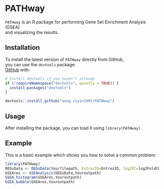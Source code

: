 
# PATHway

`PATHway` is an R package for performing Gene Set Enrichment Analysis (GSEA)  
and visualizing the results.

## Installation

To install the latest version of `PATHway` directly from GitHub,  
you can use the `devtools` package:  
[GitHub](https://github.com/wang-ziyin1997/PATHway) with:

``` r
# Install devtools if you haven't already
if (!requireNamespace("devtools", quietly = TRUE)) {
  install.packages("devtools")
}

devtools::install_github("wang-ziyin1997/PATHway")
```  
  
## Usage  
After installing the package, you can load it using `library(PATHway)`.  

## Example

This is a basic example which shows you how to solve a common problem:

``` r
library(PATHway)
DEGsData <- DEGsData(Yourfilepath, EntrezID=EntrezID, log2FC=log2FoldChange)
GSEAres <- GSEAnalysis(DEGsData,Youroutpath)
GSEA_histogram(GSEAres,Youroutpath)
GSEA_bubble(GSEAres,Youroutpath)
```

